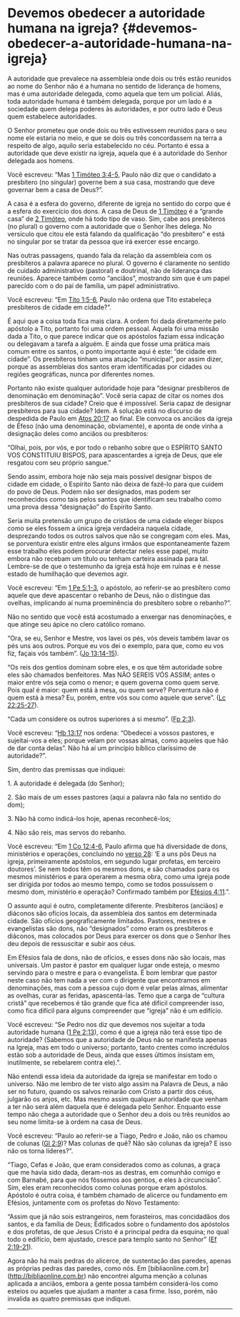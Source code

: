 # Devemos obedecer a autoridade humana na igreja? {#devemos-obedecer-a-autoridade-humana-na-igreja}

A autoridade que prevalece na assembleia onde dois ou três estão reunidos ao nome do Senhor não é a humana no sentido de liderança de homens, mas é uma autoridade delegada, como aquela que tem um policial. Aliás, toda autoridade humana é também delegada, porque por um lado é a sociedade quem delega poderes às autoridades, e por outro lado é Deus quem estabelece autoridades.

O Senhor prometeu que onde dois ou três estivessem reunidos para o seu nome ele estaria no meio, e que se dois ou três concordassem na terra a respeito de algo, aquilo seria estabelecido no céu. Portanto é essa a autoridade que deve existir na igreja, aquela que é a autoridade do Senhor delegada aos homens.

Você escreveu: “Mas [1 Timóteo 3:4-5](http://bibliaonline.com.br/acf/1tm/3/4-5), Paulo não diz que o candidato a presbítero (no singular) governe bem a sua casa, mostrando que deve governar bem a casa de Deus?”.

A casa é a esfera do governo, diferente de igreja no sentido do corpo que é a esfera do exercício dos dons. A casa de Deus de [1 Timóteo](http://bibliaonline.com.br/acf/1tm/1) é a “grande casa” de [2 Timóteo](http://bibliaonline.com.br/acf/2tm/1), onde há todo tipo de vaso. Sim, cabe aos presbíteros (no plural) o governo com a autoridade que o Senhor lhes delega. No versículo que citou ele está falando da qualificação “do presbítero” e está no singular por se tratar da pessoa que irá exercer esse encargo.

Nas outras passagens, quando fala da relação da assembleia com os presbíteros a palavra aparece no plural. O governo é claramente no sentido de cuidado administrativo (pastoral) e doutrinal, não de liderança das reuniões. Aparece também como “anciãos”, mostrando sim que é um papel parecido com o do pai de família, um papel administrativo.

Você escreveu: “Em [Tito 1:5-6](http://bibliaonline.com.br/acf/tt/1/5-6), Paulo não ordena que Tito estabeleça presbíteros de cidade em cidade?”.

É aqui que a coisa toda fica mais clara. A ordem foi dada diretamente pelo apóstolo a Tito, portanto foi uma ordem pessoal. Aquela foi uma missão dada a Tito, o que parece indicar que os apóstolos faziam essa indicação ou delegavam a tarefa a alguém. E ainda que fosse uma prática mais comum entre os santos, o ponto importante aqui é este: “de cidade em cidade”. Os presbíteros tinham uma atuação “municipal”, por assim dizer, porque as assembleias dos santos eram identificadas por cidades ou regiões geográficas, nunca por diferentes nomes.

Portanto não existe qualquer autoridade hoje para “designar presbíteros de denominação em denominação”. Você seria capaz de citar os nomes dos presbíteros de sua cidade? Creio que é impossível. Seria capaz de designar presbíteros para sua cidade? Idem. A solução está no discurso de despedida de Paulo em [Atos 20:17](http://bibliaonline.com.br/acf/atos/20/17) ao final. Ele convoca os anciãos da igreja de Éfeso (não uma denominação, obviamente), e aponta de onde vinha a designação deles como anciãos ou presbíteros:

“Olhai, pois, por vós, e por todo o rebanho sobre que o ESPÍRITO SANTO VOS CONSTITUIU BISPOS, para apascentardes a igreja de Deus, que ele resgatou com seu próprio sangue.”

Sendo assim, embora hoje não seja mais possível designar bispos de cidade em cidade, o Espírito Santo não deixa de fazê-lo para que cuidem do povo de Deus. Podem não ser designados, mas podem ser reconhecidos como tais pelos santos que identificam seu trabalho como uma prova dessa “designação” do Espírito Santo.

Seria muita pretensão um grupo de cristãos de uma cidade eleger bispos como se eles fossem a única igreja verdadeira naquela cidade, desprezando todos os outros salvos que não se congregam com eles. Mas, se porventura existir entre eles alguns irmãos que espontaneamente fazem esse trabalho eles podem procurar detectar neles esse papel, muito embora não recebam um título ou tenham carteira assinada para tal. Lembre-se de que o testemunho da igreja está hoje em ruínas e é nesse estado de humilhação que devemos agir.

Você escreveu: “Em [1 Pe 5:1-3](http://bibliaonline.com.br/acf/1pe/5/1-3), o apóstolo, ao referir-se ao presbítero como aquele que deve apascentar o rebanho de Deus, não o distingue das ovelhas, implicando aí numa proeminência do presbítero sobre o rebanho?”.

Não no sentido que você está acostumado a enxergar nas denominações, e que atinge seu ápice no clero católico romano.

“Ora, se eu, Senhor e Mestre, vos lavei os pés, vós deveis também lavar os pés uns aos outros. Porque eu vos dei o exemplo, para que, como eu vos fiz, façais vós também”. ([Jo 13:14-15](http://bibliaonline.com.br/acf/jo/13/14-15)).

“Os reis dos gentios dominam sobre eles, e os que têm autoridade sobre eles são chamados benfeitores. Mas NÃO SEREIS VÓS ASSIM; antes o maior entre vós seja como o menor; e quem governa como quem serve. Pois qual é maior: quem está à mesa, ou quem serve? Porventura não é quem está à mesa? Eu, porém, entre vós sou como aquele que serve”. ([Lc 22:25-27](http://bibliaonline.com.br/acf/lc/22/25-27)).

“Cada um considere os outros superiores a si mesmo”. ([Fp 2:3](http://bibliaonline.com.br/acf/fp/2/3)).

Você escreveu: “[Hb 13:17](http://bibliaonline.com.br/acf/hb/13/17) nos ordena: “Obedecei a vossos pastores, e sujeitai-vos a eles; porque velam por vossas almas, como aqueles que hão de dar conta delas”. Não há aí um princípio bíblico claríssimo de autoridade?”.

Sim, dentro das premissas que indiquei:

​1\. A autoridade é delegada (do Senhor);

​2\. São mais de um esses pastores (aqui a palavra não fala no sentido do dom);

​3\. Não há como indicá-los hoje, apenas reconhecê-los;

​4\. Não são reis, mas servos do rebanho.

Você escreveu: “Em [1 Co 12:4-6](http://bibliaonline.com.br/acf/1co/12/4-6), Paulo afirma que há diversidade de dons, ministérios e operações, concluindo no [verso 28](http://bibliaonline.com.br/acf/1co/12/28): ‘E a uns pôs Deus na igreja, primeiramente apóstolos, em segundo lugar profetas, em terceiro doutores’. Se nem todos têm os mesmos dons, e são chamados para os mesmos ministérios e para operarem a mesma obra, como uma igreja pode ser dirigida por todos ao mesmo tempo, como se todos possuíssem o mesmo dom, ministério e operação? Confirmado também por [Efésios 4:11](http://bibliaonline.com.br/acf/ef/4/11).”.

O assunto aqui é outro, completamente diferente. Presbíteros (anciãos) e diáconos são ofícios locais, da assembleia dos santos em determinada cidade. São ofícios geograficamente limitados. Pastores, mestres e evangelistas são dons, não “designados” como eram os presbíteros e diáconos, mas colocados por Deus para exercer os dons que o Senhor lhes deu depois de ressuscitar e subir aos céus.

Em Efésios fala de dons, não de ofícios, e esses dons não são locais, mas universais. Um pastor é pastor em qualquer lugar onde esteja, o mesmo servindo para o mestre e para o evangelista. É bom lembrar que pastor neste caso não tem nada a ver com o dirigente que encontramos em denominações, mas com a pessoa cujo dom é velar pelas almas, alimentar as ovelhas, curar as feridas, apascentá-las. Temo que a carga de “cultura cristã” que recebemos é tão grande que fica até difícil compreender isso, como fica difícil para alguns compreender que “igreja” não é um edifício.

Você escreveu: “Se Pedro nos diz que devemos nos sujeitar a toda autoridade humana ([1 Pe 2:13](http://bibliaonline.com.br/acf/1pe/2/13)), como é que a igreja não terá esse tipo de autoridade? (Sabemos que a autoridade de Deus não se manifesta apenas na Igreja, mas em todo o universo; portanto, tanto crentes como incrédulos estão sob a autoridade de Deus, ainda que esses últimos insistam em, inutilmente, se rebelarem contra ele).”.

Não entendi essa ideia da autoridade da igreja se manifestar em todo o universo. Não me lembro de ter visto algo assim na Palavra de Deus, a não ser no futuro, quando os salvos reinarão com Cristo a partir dos céus, julgarão os anjos, etc. Mas mesmo assim qualquer autoridade que venham a ter não será além daquela que é delegada pelo Senhor. Enquanto esse tempo não chega a autoridade que o Senhor deu a dois ou três reunidos ao seu nome limita-se à ordem na casa de Deus.

Você escreveu: “Paulo ao referir-se a Tiago, Pedro e João, não os chamou de colunas ([Gl 2:9](http://bibliaonline.com.br/acf/gl/2/9))? Mas colunas de quê? Não são colunas da igreja? E isso não os torna líderes?”.

“Tiago, Cefas e João, que eram considerados como as colunas, a graça que me havia sido dada, deram-nos as destras, em comunhão comigo e com Barnabé, para que nós fôssemos aos gentios, e eles à circuncisão”. Sim, eles eram reconhecidos como colunas porque eram apóstolos. Apóstolo é outra coisa, é também chamado de alicerce ou fundamento em Efésios, juntamente com os profetas do Novo Testamento:

“Assim que já não sois estrangeiros, nem forasteiros, mas concidadãos dos santos, e da família de Deus; Edificados sobre o fundamento dos apóstolos e dos profetas, de que Jesus Cristo é a principal pedra da esquina; no qual todo o edifício, bem ajustado, cresce para templo santo no Senhor” ([Ef 2:19-21](http://bibliaonline.com.br/acf/ef/2/19-21)).

Agora não há mais pedras do alicerce, de sustentação das paredes, apenas as próprias pedras das paredes, como nós. Em [bibliaonline.com.br] (http://bibliaonline.com.br) não encontrei alguma menção a colunas aplicada a anciãos, embora a gente possa também considerá-los como esteios ou aqueles que ajudam a manter a casa firme. Isso, porém, não invalida as quatro premissas que indiquei.

*****